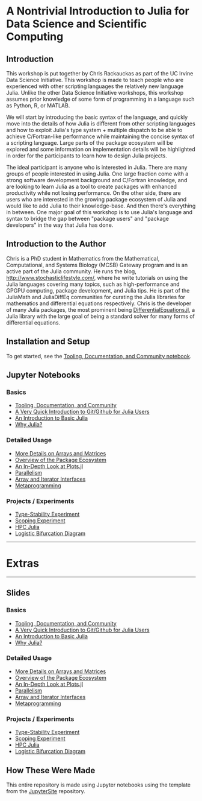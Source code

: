
# A Nontrivial Introduction to Julia for Data Science and Scientific Computing

## Introduction

This workshop is put together by Chris Rackauckas as part of the UC Irvine Data Science Initiative. This workshop is made to teach people who are experienced with other scripting languages the relatively new language Julia. Unlike the other Data Science Initiative workshops, this workshop assumes prior knowledge of some form of programming in a language such as Python, R, or MATLAB.

We will start by introducing the basic syntax of the language, and quickly move into the details of how Julia is different from other scripting languages and how to exploit Julia's type system + multiple dispatch to be able to achieve C/Fortran-like performance while maintaining the concise syntax of a scripting language. Large parts of the package ecosystem will be explored and some information on implementation details will be highlighted in order for the participants to learn how to design Julia projects.

The ideal participant is anyone who is interested in Julia. There are many groups of people interested in using Julia. One large fraction come with a strong software development background and C/Fortran knowledge, and are looking to learn Julia as a tool to create packages with enhanced productivity while not losing performance. On the other side, there are users who are interested in the growing package ecosystem of Julia and would like to add Julia to their knowledge-base. And then there's everything in between. One major goal of this workshop is to use Julia's language and syntax to bridge the gap between "package users" and "package developers" in the way that Julia has done. 


## Introduction to the Author

Chris is a PhD student in Mathematics from the Mathematical, Computational, and Systems Biology (MCSB) Gateway program and is an active part of the Julia community. He runs the blog, http://www.stochasticlifestyle.com/, where he write tutorials on using the Julia languages covering many topics, such as high-performance and GPGPU computing, package development, and Julia tips. He is part of the JuliaMath and JuliaDiffEq communities for curating the Julia libraries for mathematics and differential equations respectively. Chris is the developer of many Julia packages, the most prominent being [DifferentialEquations.jl](https://github.com/JuliaDiffEq/DifferentialEquations.jl), a Julia library with the large goal of being a standard solver for many forms of differential equations.

## Installation and Setup

To get started, see the [Tooling, Documentation, and Community notebook](http://ucidatascienceinitiative.github.io/IntroToJulia/Html/ToolingDocumentationCommunity).

## Jupyter Notebooks


### Basics

- [Tooling, Documentation, and Community](http://ucidatascienceinitiative.github.io/IntroToJulia/Html/ToolingDocumentationCommunity)
- [A Very Quick Introduction to Git/Github for Julia Users](http://ucidatascienceinitiative.github.io/IntroToJulia/Html/GithubIntroduction)
- [An Introduction to Basic Julia](http://ucidatascienceinitiative.github.io/IntroToJulia/Html/BasicIntroduction)
- [Why Julia?](http://ucidatascienceinitiative.github.io/IntroToJulia/Html/WhyJulia)

### Detailed Usage

- [More Details on Arrays and Matrices](http://ucidatascienceinitiative.github.io/IntroToJulia/Html/ArraysAndMatrices)
- [Overview of the Package Ecosystem](http://ucidatascienceinitiative.github.io/IntroToJulia/Html/PackageEcosystem)
- [An In-Depth Look at Plots.jl](http://ucidatascienceinitiative.github.io/IntroToJulia/Html/PlotsJL)
- [Parallelism](http://ucidatascienceinitiative.github.io/IntroToJulia/Html/Parallelism)
- [Array and Iterator Interfaces](http://ucidatascienceinitiative.github.io/IntroToJulia/Html/ArrayIteratorInterfaces)
- [Metaprogramming](http://ucidatascienceinitiative.github.io/IntroToJulia/Html/Metaprogramming)

### Projects / Experiments

- [Type-Stability Experiment](http://ucidatascienceinitiative.github.io/IntroToJulia/Html/TypeStabilityExperiment)
- [Scoping Experiment](http://ucidatascienceinitiative.github.io/IntroToJulia/Html/ScopingExperiment)
- [HPC Julia](http://ucidatascienceinitiative.github.io/IntroToJulia/Html/HPCProject)
- [Logistic Bifurcation Diagram](http://ucidatascienceinitiative.github.io/IntroToJulia/Html/LogisticPlot)


---------------------------
# Extras
---------------------------


## Slides


### Basics

- [Tooling, Documentation, and Community](http://ucidatascienceinitiative.github.io/IntroToJulia/Slides/ToolingDocumentationCommunity)
- [A Very Quick Introduction to Git/Github for Julia Users](http://ucidatascienceinitiative.github.io/IntroToJulia/Slides/GithubIntroduction)
- [An Introduction to Basic Julia](http://ucidatascienceinitiative.github.io/IntroToJulia/Slides/BasicIntroduction)
- [Why Julia?](http://ucidatascienceinitiative.github.io/IntroToJulia/Slides/WhyJulia)

### Detailed Usage

- [More Details on Arrays and Matrices](http://ucidatascienceinitiative.github.io/IntroToJulia/Slides/ArraysAndMatrices)
- [Overview of the Package Ecosystem](http://ucidatascienceinitiative.github.io/IntroToJulia/Slides/PackageEcosystem)
- [An In-Depth Look at Plots.jl](http://ucidatascienceinitiative.github.io/IntroToJulia/Slides/PlotsJL)
- [Parallelism](http://ucidatascienceinitiative.github.io/IntroToJulia/Slides/Parallelism)
- [Array and Iterator Interfaces](http://ucidatascienceinitiative.github.io/IntroToJulia/Slides/ArrayIteratorInterfaces)
- [Metaprogramming](http://ucidatascienceinitiative.github.io/IntroToJulia/Slides/Metaprogramming)

### Projects / Experiments
- [Type-Stability Experiment](http://ucidatascienceinitiative.github.io/IntroToJulia/Slides/TypeStabilityExperiment)
- [Scoping Experiment](http://ucidatascienceinitiative.github.io/IntroToJulia/Slides/ScopingExperiment)
- [HPC Julia](http://ucidatascienceinitiative.github.io/IntroToJulia/Slides/HPCProject)
- [Logistic Bifurcation Diagram](http://ucidatascienceinitiative.github.io/IntroToJulia/Slides/LogisticPlot)

## How These Were Made

This entire repository is made using Jupyter notebooks using the template from the [JupyterSite](https://github.com/ChrisRackauckas/JupyterSite) repository.
